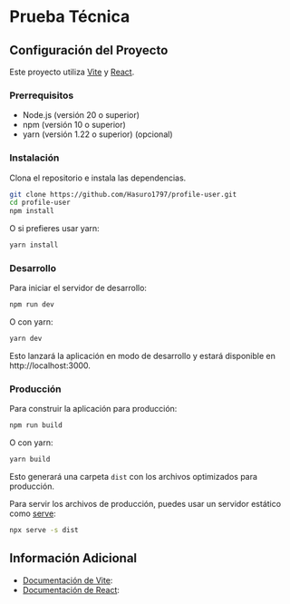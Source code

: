# Prueba Técnica

## Configuración del Proyecto

Este proyecto utiliza [Vite](https://vitejs.dev/) y [React](https://reactjs.org/).

### Prerrequisitos

- Node.js (versión 20 o superior)
- npm (versión 10 o superior)
- yarn (versión 1.22 o superior) (opcional)

### Instalación

Clona el repositorio e instala las dependencias.

```bash
git clone https://github.com/Hasuro1797/profile-user.git
cd profile-user
npm install
```

O si prefieres usar yarn:

```bash
yarn install
```

### Desarrollo

Para iniciar el servidor de desarrollo:

```bash
npm run dev
```

O con yarn:

```bash
yarn dev
```

Esto lanzará la aplicación en modo de desarrollo y estará disponible en http://localhost:3000.

### Producción

Para construir la aplicación para producción:

```bash
npm run build
```

O con yarn:

```bash
yarn build
```

Esto generará una carpeta `dist` con los archivos optimizados para producción.

Para servir los archivos de producción, puedes usar un servidor estático como [serve](https://www.npmjs.com/package/serve):

```bash
npx serve -s dist
```

## Información Adicional

- [Documentación de Vite](https://vitejs.dev/guide/):
- [Documentación de React](https://es.react.dev/learn):
